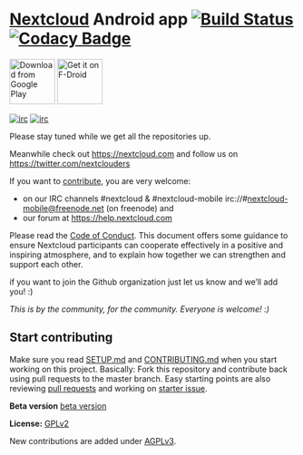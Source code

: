 # [Nextcloud](https://nextcloud.com) Android app [![Build Status](https://drone.nextcloud.com/api/badges/nextcloud/android/status.svg)](https://drone.nextcloud.com/nextcloud/android) [![Codacy Badge](https://api.codacy.com/project/badge/Grade/bbf503cdfec6441e853160135706723e)](https://www.codacy.com/app/Nextcloud/android?utm_source=github.com&amp;utm_medium=referral&amp;utm_content=nextcloud/android&amp;utm_campaign=Badge_Grade)

[<img src="https://play.google.com/intl/en_us/badges/images/generic/en_badge_web_generic.png" 
      alt="Download from Google Play" 
      height="80">](https://play.google.com/store/apps/details?id=com.nextcloud.client)
[<img src="https://f-droid.org/badge/get-it-on.png"
      alt="Get it on F-Droid"
      height="80">](https://f-droid.org/repository/browse/?fdfilter=com.nextcloud)

[![irc](https://img.shields.io/badge/IRC-%23nextcloud%20on%20freenode-orange.svg)](https://webchat.freenode.net/?channels=nextcloud)
[![irc](https://img.shields.io/badge/IRC-%23nextcloud--mobile%20on%20freenode-blue.svg)](https://webchat.freenode.net/?channels=nextcloud-mobile)

Please stay tuned while we get all the repositories up.

Meanwhile check out https://nextcloud.com and follow us on https://twitter.com/nextclouders

If you want to [contribute](https://nextcloud.com/contribute/), you are very welcome: 

- on our IRC channels #nextcloud & #nextcloud-mobile irc://#nextcloud-mobile@freenode.net (on freenode) and 
- our forum at https://help.nextcloud.com

Please read the [Code of Conduct](https://nextcloud.com/community/code-of-conduct/). This document offers some guidance to ensure Nextcloud participants can cooperate effectively in a positive and inspiring atmosphere, and to explain how together we can strengthen and support each other.

if you want to join the Github organization just let us know and we’ll add you! :)

*This is by the community, for the community. Everyone is welcome! :)*

## Start contributing
Make sure you read [SETUP.md](https://github.com/nextcloud/android/blob/master/SETUP.md) and [CONTRIBUTING.md](https://github.com/nextcloud/android/blob/master/CONTRIBUTING.md) when you start working on this project. Basically: Fork this repository and contribute back using pull requests to the master branch.
Easy starting points are also reviewing [pull requests](https://github.com/nextcloud/android/pulls) and working on [starter issue](https://github.com/nextcloud/android/issues?q=is%3Aopen+is%3Aissue+label%3A%22starter+issue%22).

**Beta version** [beta version](https://github.com/nextcloud/android/raw/beta/apks/latest.apk)

**License:** [GPLv2](https://github.com/nextcloud/android/blob/master/LICENSE.txt)

New contributions are added under [AGPLv3](https://www.gnu.org/licenses/agpl.txt).
